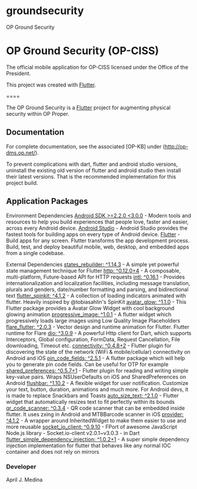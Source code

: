 # groundsecurity

OP Ground Security

# OP Ground Security (OP-CISS) 

The official mobile application for OP-CISS licensed under the Office of the President.

This project was created with [Flutter](https://flutter.dev/).

====

The OP Ground Security is a [Flutter](https://flutter.dev/) project for augmenting physical security within OP Proper.

## Documentation

For complete documentation, see the associated [OP-KB] under (http://op-dms.op.net/).

To prevent complications with dart, flutter and android studio versions, uninstall the existing old version of flutter and android studio then install their latest versions. That is the recommended implementation for this project build.

## Application Packages
Environment Dependencies
[Android SDK  >=2.2.0 <3.0.0](https://developer.android.com/) - Modern tools and resources to help you build experiences that people love, faster and easier, across every Android device.
[Android Studio](https://developer.android.com/studio/) - Android Studio provides the fastest tools for building apps on every type of Android device.
[Flutter](https://flutter.dev/) - Build apps for any screen. Flutter transforms the app development process. Build, test, and deploy beautiful mobile, web, desktop, and embedded apps from a single codebase.

External Dependencies
[states_rebuilder: ^1.14.3](https://pub.dev/packages/states_rebuilder) - A simple yet powerful state management technique for Flutter
[http: ^0.12.0+4](https://pub.dev/packages/http) - A composable, multi-platform, Future-based API for HTTP requests
[intl: ^0.16.1](https://pub.dev/packages/intl) - Provides internationalization and localization facilities, including message translation, plurals and genders, date/number formatting and parsing, and bidirectional text
[flutter_spinkit: ^4.1.2](https://pub.dev/packages/flutter_spinkit) - A collection of loading indicators animated with flutter. Heavily inspired by @tobiasahlin's SpinKit
[avatar_glow: ^1.1.0](https://pub.dev/packages/avatar_glow) - This Flutter package provides a Avatar Glow Widget with cool background glowing animation
[progressive_image: ^1.0.1](https://pub.dev/packages/progressive_image) - A flutter widget which progressively loads large images using Low Quality Image Placeholders
[flare_flutter: ^2.0.3](https://pub.dev/packages/flare_flutter) - Vector design and runtime animation for Flutter. Flutter runtime for Flare
[dio: ^3.0.9](https://pub.dev/packages/dio) - A powerful Http client for Dart, which supports Interceptors, Global configuration, FormData, Request Cancellation, File downloading, Timeout etc.
[connectivity: ^0.4.8+2](https://pub.dev/packages/connectivity) - Flutter plugin for discovering the state of the network (WiFi & mobile/cellular) connectivity on Android and iOS
[pin_code_fields: ^2.5.1](https://pub.dev/packages/pin_code_fields) - A flutter package which will help you to generate pin code fields. Can be useful for OTP for example
[shared_preferences: ^0.5.7+1](https://pub.dev/packages/shared_preferences) - Flutter plugin for reading and writing simple key-value pairs. Wraps NSUserDefaults on iOS and SharedPreferences on Android
[flushbar: ^1.10.2](https://pub.dev/packages/flushbar) - A flexible widget for user notification. Customize your text, button, duration, animations and much more. For Android devs, it is made to replace Snackbars and Toasts
[auto_size_text: ^2.1.0](https://pub.dev/packages/auto_size_text) - Flutter widget that automatically resizes text to fit perfectly within its bounds
[qr_code_scanner: ^0.3.4](https://pub.dev/packages/qr_code_scanner) - QR code scanner that can be embedded inside flutter. It uses zxing in Android and MTBBarcode scanner in iOS
[provider: ^4.1.2](https://pub.dev/packages/provider) - A wrapper around InheritedWidget to make them easier to use and more reusable
[socket_io_client: ^0.9.10](https://pub.dev/packages/socket_io_client) - FPort of awesome JavaScript Node.js library - Socket.io-client v2.0.1~v3.0.3 - in Dart
[flutter_simple_dependency_injection: ^1.0.2+1](https://pub.dev/packages/flutter_simple_dependency_injection) - A super simple dependency injection implementation for flutter that behaves like any normal IOC container and does not rely on mirrors

### Developer
April J. Medina